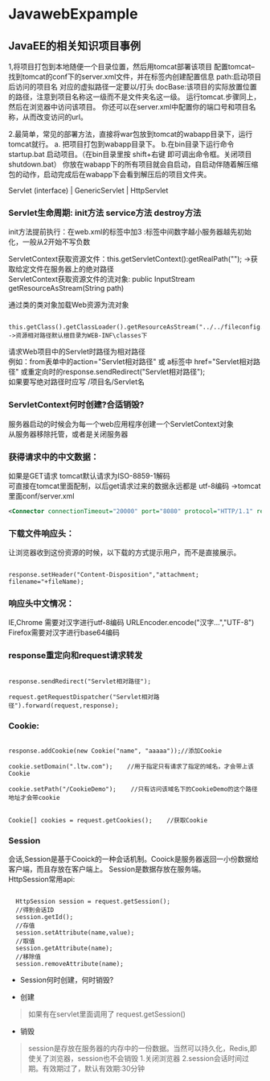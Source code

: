 # JavawebExpample
## JavaEE的相关知识项目事例

1,将项目打包到本地随便一个目录位置，然后用tomcat部署该项目
配置tomcat–找到tomcat的conf下的server.xml文件，并在标签内创建配置信息
path:启动项目后访问的项目名   对应的虚拟路径一定要以/打头
docBase:该项目的实际放置位置的路径，注意到项目名称这一级而不是文件夹名这一级。 
运行tomcat.步骤同上，然后在浏览器中访问该项目。 
你还可以在server.xml中配置你的端口号和项目名称，从而改变访问的url。

2.最简单，常见的部署方法，直接将war包放到tomcat的wabapp目录下，运行tomcat就行。
a. 把项目打包到wabapp目录下。
b.在bin目录下运行命令 startup.bat 启动项目。（在bin目录里按 shift+右键 即可调出命令框。关闭项目 shutdown.bat）
你放在wabapp下的所有项目就会自启动，自启动伴随着解压缩包的动作，启动完成后在wabapp下会看到解压后的项目文件夹。

Servlet (interface)
  |
GenericServlet
  |
HttpServlet

### Servlet生命周期: init方法 service方法 destroy方法

init方法提前执行：在web.xml的<servlet>标签中加<load-on-startup>3</load-on-startup> :标签中间数字越小服务器越先初始化，一般从2开始不写负数</br>

ServletContext获取资源文件：this.getServletContext():getRealPath(""); ->获取给定文件在服务器上的绝对路径</br>
ServletContext获取资源文件的流对象: public InputStream getResourceAsStream(String path)

通过类的类对象加载Web资源为流对象</br>
<pre><code>
this.getClass().getClassLoader().getResourceAsStream("../../fileconfig.properties"); ->资源相对路径默认根目录为WEB-INF\classes下
</code></pre>
请求Web项目中的Servlet时路径为相对路径</br>
例如：from表单中的action="Servlet相对路径"  或 a标签中 href="Servlet相对路径"  或重定向时的response.sendRedirect("Servlet相对路径");</br>
如果要写绝对路径时应写  /项目名/Servlet名

### ServletContext何时创建?合适销毁?
服务器启动的时候会为每一个web应用程序创建一个ServletContext对象</br>
从服务器移除托管，或者是关闭服务器

### 获得请求中的中文数据：
如果是GET请求  tomcat默认请求为ISO-8859-1解码</br>
可直接在tomcat里面配制，以后get请求过来的数据永远都是 utf-8编码  ->tomcat里面conf/server.xml</br>
```xml
<Connector connectionTimeout="20000" port="8080" protocol="HTTP/1.1" redirectPort="8443" URIEncoding="UTF-8"/>
```

### 下载文件响应头：
让浏览器收到这份资源的时候，以下载的方式提示用户，而不是直接展示。</br>
<pre><code>
response.setHeader("Content-Disposition","attachment; filename="+fileName);
</code></pre>

### 响应头中文情况：</br>
IE,Chrome 需要对汉字进行utf-8编码   URLEncoder.encode("汉字...","UTF-8")</br>
Firefox需要对汉字进行base64编码

### response重定向和request请求转发</br>
<pre><code>
response.sendRedirect("Servlet相对路径");</br>
request.getRequestDispatcher("Servlet相对路径").forward(request,response);
</code></pre>

### Cookie:</br>
<pre><code>
response.addCookie(new Cookie("name", "aaaaa"));//添加Cookie</br>
cookie.setDomain(".ltw.com");    //用于指定只有请求了指定的域名，才会带上该Cookie</br>
cookie.setPath("/CookieDemo");    //只有访问该域名下的CookieDemo的这个路径地址才会带cookie</br>

Cookie[] cookies = request.getCookies();    //获取Cookie
</code></pre>

### Session
会话,Session是基于Cooick的一种会话机制。Cooick是服务器返回一小份数据给客户端，而且存放在客户端上。 Session是数据存放在服务端。</br>
HttpSession常用api:<br>
<pre><code>
  HttpSession session = request.getSession();
  //得到会话ID
  session.getId();
  //存值
  session.setAttribute(name,value);
  //取值
  session.getAttribute(name);
  //移除值
  session.removeAttribute(name);
</code></pre>

* Session何时创建，何时销毁?

* 创建
>如果有在servlet里面调用了 request.getSession()

* 销毁
>session是存放在服务器的内存中的一份数据。当然可以持久化，Redis,即使关了浏览器，session也不会销毁
>1.关闭浏览器
>2.session会话时间过期。有效期过了，默认有效期:30分钟
